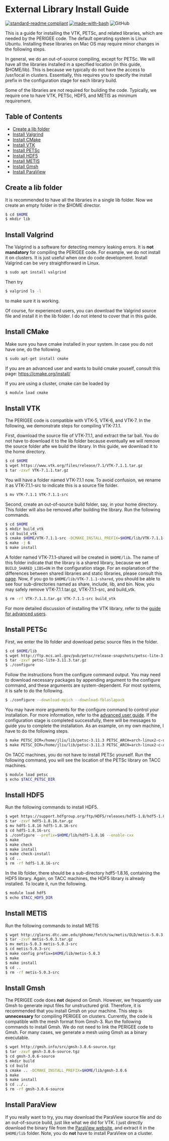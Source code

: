 # External Library Install Guide

[![standard-readme compliant](https://img.shields.io/badge/readme%20style-standard-brightgreen.svg?style=flat-square)](https://github.com/RichardLitt/standard-readme)
[![made-with-bash](https://img.shields.io/badge/Made%20with-Bash-1f425f.svg)](https://www.gnu.org/software/bash/)
![GitHub](https://img.shields.io/github/license/ju-liu/PERIGEE)

This is a guide for installing the VTK, PETSc, and related libraries, which are needed by the PERIGEE code. The default operating system is Linux Ubuntu. Installing these libraries on Mac OS may require minor changes in the following steps.

In general, we do an out-of-source compiling, except for PETSc. We will have all the libraries installed in a specified location (in this guide, $HOME/lib). This is because we typically do not have the access to /usr/local in clusters. Essentially, this requires you to specify the install prefix in the configuration stage for each library build.

Some of the libraries are not required for building the code. Typically, we require one to have VTK, PETSc, HDF5, and METIS as minimum requirement.

## Table of Contents

- [Create a lib folder](#Create-a-lib-folder)
- [Install Valgrind](#Install-Valgrind)
- [Install CMake](#Install-CMake)
- [Install VTK](#Install-VTK)
- [Install PETSc](#Install-PETSc)
- [Install HDF5](#Install-HDF5)
- [Install METIS](#Install-METIS)
- [Install Gmsh](#Install-Gmsh)
- [Install ParaView](#Install-ParaView)

## Create a lib folder
It is recommended to have all the libraries in a single lib folder. Now we create an empty folder in the $HOME director.

```sh
$ cd $HOME
$ mkdir lib
```

## Install Valgrind
The Valgrind is a software for detecting memory leaking errors. It is **not mandatory** for compiling the PERIGEE code. For example, we do not install it on clusters. It is just useful when one do code development. Install Valgrind can be very straightforward in Linux.
```sh
$ sudo apt install valgrind
```
Then try
```sh
$ valgrind ls -l
```
to make sure it is working.

Of course, for experienced users, you can download the Valgrind source file and install it in the lib folder. I do not intend to cover that in this guide.


## Install CMake
Make sure you have cmake installed in your system. In case you do not have one, do the following.
```sh
$ sudo apt-get install cmake
```

If you are an advanced user and wants to build cmake youself, consult this page: https://cmake.org/install/

If you are using a cluster, cmake can be loaded by
```sh
$ module load cmake
```

## Install VTK
The PERIGEE code is compatible with VTK-5, VTK-6, and VTK-7. In the following, we demonstrate steps for compiling VTK-7.1.1.

First, download the source file of VTK-7.1.1, and extract the tar ball. You do not have to download it to the lib folder because eventually we will remove the source folder afte we build the library. In this guide, we download it to the home directory.
```sh
$ cd $HOME
$ wget https://www.vtk.org/files/release/7.1/VTK-7.1.1.tar.gz
$ tar -zxvf VTK-7.1.1.tar.gz 
```
You will have a folder named VTK-7.1.1 now. To avoid confusion, we rename it as VTK-7.1.1-src to indicate this is a source file folder.

```sh
$ mv VTK-7.1.1 VTK-7.1.1-src
```
Second, create an out-of-source build folder, say, in your home directory. This folder will also be removed after building the library. Run the following commands.

```sh
$ cd $HOME
$ mkdir build_vtk
$ cd build_vtk
$ cmake $HOME/VTK-7.1.1-src -DCMAKE_INSTALL_PREFIX=$HOME/lib/VTK-7.1.1-shared -DBUILD_SHARED_LIBS=ON
$ make -j 6
$ make install
```
A folder named VTK-7.1.1-shared will be created in `$HOME/lib`. The name of this folder indicate that the library is a shared library, because we set `BUILD_SHARED_LIBS=ON` in the configuration stage. For an explanation of the differences between shared libraries and static libraries, please consult this [page](https://stackoverflow.com/questions/2649334/difference-between-static-and-shared-libraries). Now, if you go to `$HOME/lib/VTK-7.1.1-shared`, you should be able to see four sub-directories named as share, include, lib, and bin. Now, you may safely remove VTK-7.1.1.tar.gz, VTK-7.1.1-src, and build_vtk.

```sh
$ rm -rf VTK-7.1.1.tar.gz VTK-7.1.1-src build_vtk
```
For more detailed discussion of installing the VTK library, refer to the [guide for advanced users](install-advanced.md).

## Install PETSc
First, we enter the lib folder and download petsc source files in the folder.
```sh
$ cd $HOME/lib
$ wget http://ftp.mcs.anl.gov/pub/petsc/release-snapshots/petsc-lite-3.11.3.tar.gz
$ tar -zxvf petsc-lite-3.11.3.tar.gz
$ ./configure
```
Follow the instructions from the configure command output. You may need to download necessary packages by appending argument to the configure command, and these arguments are system-dependent. For most systems, it is safe to do the following.
```sh
$ ./configure --download-mpich --download-fblaslapack
```
You may have more arguments for the configure command to control your installation. For more information, refer to the [advanced user guide](install-advanced.md).
If the configuration stage is completed successfully, there will be messages to guide you to complete the installation. As an example, on my own machine, I have to do the following steps.
```sh
$ make PETSC_DIR=/home/jliu/lib/petsc-3.11.3 PETSC_ARCH=arch-linux2-c-debug all
$ make PETSC_DIR=/home/jliu/lib/petsc-3.11.3 PETSC_ARCH=arch-linux2-c-debug check
```
On TACC machines, you do not have to install PETSc yourself. Run the following command, you will see the location of the PETSc library on TACC machines.
```sh
$ module load petsc
$ echo $TACC_PETSC_DIR
```

## Install HDF5
Run the following commands to install HDF5.
```sh
$ wget https://support.hdfgroup.org/ftp/HDF5/releases/hdf5-1.8/hdf5-1.8.16/src/hdf5-1.8.16.tar.gz
$ tar -zxvf hdf5-1.8.16.tar.gz 
$ mv hdf5-1.8.16 hdf5-1.8.16-src
$ cd hdf5-1.8.16-src
$ ./configure --prefix=$HOME/lib/hdf5-1.8.16 --enable-cxx
$ make
$ make check
$ make install
$ make check-install
$ cd ..
$ rm -rf hdf5-1.8.16-src
```
In the lib folder, there should be a sub-directory hdf5-1.8.16, containing the HDF5 library. Again, on TACC machines, the HDF5 library is already installed. To locate it, run the following.
```sh
$ module load hdf5
$ echo $TACC_HDF5_DIR
```

## Install METIS
Run the following commands to install METIS
```sh
$ wget http://glaros.dtc.umn.edu/gkhome/fetch/sw/metis/OLD/metis-5.0.3.tar.gz
$ tar -zxvf metis-5.0.3.tar.gz
$ mv metis-5.0.3 metis-5.0.3-src
$ cd metis-5.0.3-src
$ make config prefix=$HOME/lib/metis-5.0.3
$ make
$ make install
$ cd ..
$ rm -rf metis-5.0.3-src
```

## Install Gmsh
The PERIGEE code does **not** depend on Gmsh. However, we frequently use Gmsh to generate input files for unstructured grid. Therefore, it is recommended that you install Gmsh on your machine. This step is **unnecessary** for compiling PERIGEE on clusters. Currently, the code is compatible with the mesh format from Gmsh-3. Run the following commands to install Gmsh. We do not need to link the PERIGEE code to Gmsh. For many cases, we generate a mesh using Gmsh as a binary executable.
```sh
$ wget http://gmsh.info/src/gmsh-3.0.6-source.tgz
$ tar -zxvf gmsh-3.0.6-source.tgz
$ cd gmsh-3.0.6-source
$ mkdir build
$ cd build
$ cmake .. -DCMAKE_INSTALL_PREFIX=$HOME/lib/gmsh-3.0.6
$ make
$ make install
$ cd ../..
$ rm -rf gmsh-3.0.6-source
```

## Install ParaView
If you really want to try, you may download the ParaView source file and do an out-of-source build, just like what we did for VTK. I just directly download the binary file from the [ParaView website](https://www.paraview.org/download/), and extract it in the `$HOME/lib` folder. Note, you do **not** have to install ParaView on a cluster.
